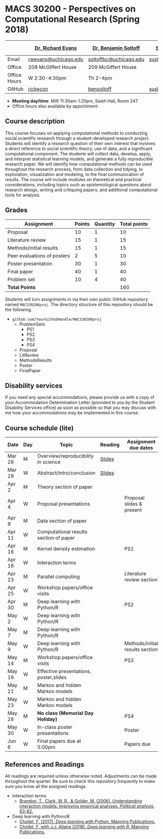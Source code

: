 # MACS 30200 - Perspectives on Computational Research (Spring 2018)

|  | [Dr. Richard Evans](https://sites.google.com/site/rickecon/) | [Dr. Benjamin Soltoff](http://www.bensoltoff.com/) | [Sushmita Gopalan]() (grader) | [Xingyun Wu]() (grader) |
|---|---|---|----|---------|
| Email | rwevans@uchicago.edu | soltoffbc@uchicago.edu | sushmitavgopalan@uchicago.edu | xywu@uchicago.edu |
| Office | 208 McGiffert House | 209 McGiffert House |  |  |
| Office Hours | W 2:30-4:30pm | Th 2-4pm |   |  |
| GitHub | [rickecon](https://github.com/rickecon) | [bensoltoff](https://github.com/bensoltoff) | [sushmitavgopalan16](https://github.com/sushmitavgopalan16) |  |

* **Meeting day/time**: MW 11:30am-1:20pm, Saieh Hall, Room 247
* Office hours also available by appointment

## Course description

This course focuses on applying computational methods to conducting social scientific research through a student-developed research project. Students will identify a research question of their own interest that involves a direct reference to social scientific theory, use of data, and a significant computational component. The students will collect data, develop, apply, and interpret statistical learning models, and generate a fully reproducible research paper. We will identify how computational methods can be used throughout the research process, from data collection and tidying, to exploration, visualization and modeling, to the final communication of results. The course will include modules on theoretical and practical considerations, including topics such as epistemological questions about research design, writing and critiquing papers, and additional computational tools for analysis.

## Grades

|     Assignment              | Points | Quantity | Total points |
|-----------------------------|--------|----------|--------------|
| Proposal                    |    10  |      1   |        10    |
| Literature review           |    15  |      1   |        15    |
| Methods/initial results     |    15  |      1   |        15    |
| Peer evaluations of posters |     2  |      5   |        10    |
| Poster presentation         |    30  |      1   |        30    |
| Final paper                 |    40  |      1   |        40    |
| Problem set                 |    10  |      4   |        40    |
| **Total Points**            |        |          |       160    |

Students will turn assignments in via their own public GitHub repository named `MACS30200proj`. The directory structure of this repository should be the following.

* `github.com/YourGithubHandle/MACS30200proj`
  * ProblemSets
    * PS1
    * PS2
    * PS3
    * PS4
  * Proposal
  * LitReview
  * MethodsResults
  * Poster
  * FinalPaper


## Disability services

If you need any special accommodations, please provide us with a copy of your Accommodation Determination Letter (provided to you by the Student Disability Services office) as soon as possible so that you may discuss with me how your accommodations may be implemented in this course.


## Course schedule (lite)

| Date | Day | Topic | Reading | Assignment due dates |
|--------|-----|---------------------------|-------------|---------------------------------|
| Mar 26 | M | Overview/reproducibility in science | [Slides](https://github.com/UC-MACSS/persp-research_Spr18/blob/master/slides/fundamentals-slides.html) |  |
| Mar 28 | W | Abstract/intro/conclusion | [Slides](https://github.com/UC-MACSS/persp-research_Spr18/blob/master/slides/IntroAbsConcl_slides.pdf) |  |
| Apr  2 | M | Theory section of paper |  |  |
| Apr  4 | W | Proposal presentations |  | Proposal slides & present |
| Apr  9 | M | Data section of paper |  |  |
| Apr 11 | W | Computational results section of paper |  |  |
| Apr 16 | M | Kernel density estimation |  | PS1 |
| Apr 18 | W | Interaction terms |  |  |
| Apr 23 | M | Parallel computing |  | Literature review section |
| Apr 25 | W | Workshop papers/office visits |  |  |
| Apr 30 | M | Deep learning with Python/R |  | PS2 |
| May  2 | W | Deep learning with Python/R |  |  |
| May  7 | M | Deep learning with Python/R |  |  |
| May  9 | W | Deep learning with Python/R |  | Methods/initial results section |
| May 14 | M | Workshop papers/office visits |  | PS3 |
| May 16 | W | Effective presentations, poster,slides |  |  |
| May 21 | M | Markov and hidden Markov models |  |  |
| May 23 | W | Markov and hidden Markov models |  |  |
| May 28 | M | **No class (Memorial Day Holiday)** |  | PS4 |
| May 30 | W | In-class poster presentations |  | Poster |
| Jun  6 | W | Final papers due at 5:00pm |  | Papers due |

## References and Readings ##

All readings are required unless otherwise noted. Adjustments can be made throughout the quarter. Be sure to check this repository frequently to make sure you know all the assigned readings.

* Interaction terms
    * [Brambor, T., Clark, W. R., & Golder, M. (2006). Understanding interaction models: Improving empirical analyses. *Political analysis*, 63-82.](http://www.jstor.org.proxy.uchicago.edu/stable/25791835)
* Deep learning with Python/R
    * [Chollet, F. (2017). *Deep learning with Python*. Manning Publications.](https://www.manning.com/books/deep-learning-with-python)
    * [Chollet, F. with J.J. Allaire (2018). *Deep learning with R*. Manning Publications.](https://www.manning.com/books/deep-learning-with-r)
